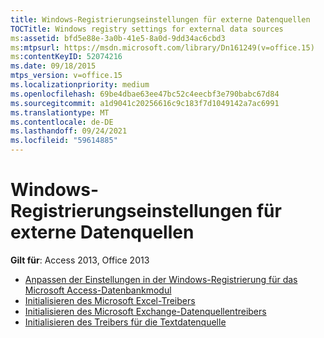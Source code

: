 ```yaml
---
title: Windows-Registrierungseinstellungen für externe Datenquellen
TOCTitle: Windows registry settings for external data sources
ms:assetid: bfd5e88e-3a0b-41e5-8a0d-9dd34ac6cbd3
ms:mtpsurl: https://msdn.microsoft.com/library/Dn161249(v=office.15)
ms:contentKeyID: 52074216
ms.date: 09/18/2015
mtps_version: v=office.15
ms.localizationpriority: medium
ms.openlocfilehash: 69be4dbae63ee47bc52c4eecbf3e790babc67d84
ms.sourcegitcommit: a1d9041c20256616c9c183f7d1049142a7ac6991
ms.translationtype: MT
ms.contentlocale: de-DE
ms.lasthandoff: 09/24/2021
ms.locfileid: "59614885"
---
```

# <a name="windows-registry-settings-for-external-data-sources"></a>Windows-Registrierungseinstellungen für externe Datenquellen

**Gilt für**: Access 2013, Office 2013

- [Anpassen der Einstellungen in der Windows-Registrierung für das Microsoft Access-Datenbankmodul](customizing-windows-registry-settings-for-the-microsoft-access-database-engine.md)
- [Initialisieren des Microsoft Excel-Treibers](initializing-the-microsoft-excel-driver.md)
- [Initialisieren des Microsoft Exchange-Datenquellentreibers](initializing-the-microsoft-exchange-data-source-driver.md)
- [Initialisieren des Treibers für die Textdatenquelle](initializing-the-text-data-source-driver.md)

